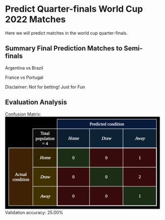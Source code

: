 Predict Quarter-finals World Cup 2022 Matches
===============
Here we will predict matches in the world cup quarter-finals.

**Summary Final Prediction Matches to Semi-finals**
---------------
Argentina vs Brazil

France vs Portugal


Disclaimer: Not for betting! Just for Fun

**Evaluation Analysis**
---------------
Confusion Matrix:
![alt text](https://github.com/ryanditadhi/Predict-FIFA-World-Cup-2022-Matches/blob/main/Quarter-finals%20World%20Cup%202022%20matches/qf_confusionmatrix.jpg?raw=true)
Validation accuracy:
25.00%
